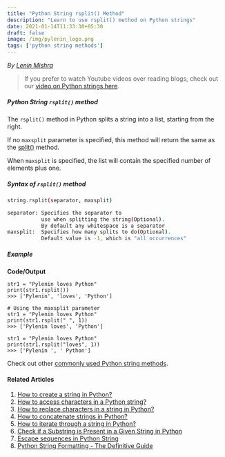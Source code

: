 ```yaml
---
title: "Python String rsplit() Method"
description: "Learn to use rsplit() method on Python strings"
date: 2021-01-14T11:33:30+05:30
draft: false
image: /img/pylenin_logo.png
tags: ['python string methods']
---
```

<div class="sharethis-inline-follow-buttons"></div>

*By [Lenin Mishra](https://www.pylenin.com/authors/#lenin-mishra)*

> If you prefer to watch Youtube videos over reading blogs, check out our [video on Python strings here](https://youtu.be/MXdNMo_f95I). 

##### Python String `rsplit()` method

The `rsplit()` method in Python splits a string into a list, starting from the right.

If no `maxsplit` parameter is specified, this method will return the same as the [split()](https://www.pylenin.com/blogs/python-string-split) method.

When `maxsplit` is specified, the list will contain the specified number of elements plus one.

##### Syntax of `rsplit()` method

```bash
string.rsplit(separator, maxsplit)

separator: Specifies the separator to 
           use when splitting the string(Optional). 
           By default any whitespace is a separator
maxsplit:  Specifies how many splits to do(Optional). 
           Default value is -1, which is "all occurrences"
```

##### Example

**Code/Output**

```python3
str1 = "Pylenin loves Python"
print(str1.rsplit())
>>> ['Pylenin', 'loves', 'Python']

# Using the maxsplit parameter
str1 = "Pylenin loves Python"
print(str1.rsplit(" ", 1))
>>> ['Pylenin loves', 'Python']

str1 = "Pylenin loves Python"
print(str1.rsplit("loves", 1))
>>> ['Pylenin ', ' Python']
```

Check out other [commonly used Python string methods](https://www.pylenin.com/blogs/common-python-string-methods).

#### Related Articles

1. [How to create a string in Python?](https://www.pylenin.com/blogs/create-string-python/)
2. [How to access characters in a Python string?](https://www.pylenin.com/blogs/access-characters-in-string/)
3. [How to replace characters in a string in Python?](https://www.pylenin.com/blogs/replace-string-characters-python/)
4. [How to concatenate strings in Python?](https://www.pylenin.com/blogs/concatenate-strings-in-python/)
5. [How to iterate through a string in Python?](https://www.pylenin.com/blogs/iterating-through-python-string/)
6. [Check if a Substring is Present in a Given String in Python](https://www.pylenin.com/blogs/check-substring-in-a-string-python/)
7. [Escape sequences in Python String](https://www.pylenin.com/blogs/escape-sequences-python-string/)
8. [Python String Formatting - The Definitive Guide](https://www.pylenin.com/blogs/python-string-formatting/)

